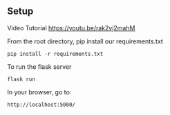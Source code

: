 ## Setup

Video Tutorial
https://youtu.be/rak2vj2mahM

From the root directory, pip install our requirements.txt
```
pip install -r requirements.txt
```

To run the flask server
```
flask run
```

In your browser, go to:
```
http://localhost:5000/
```

